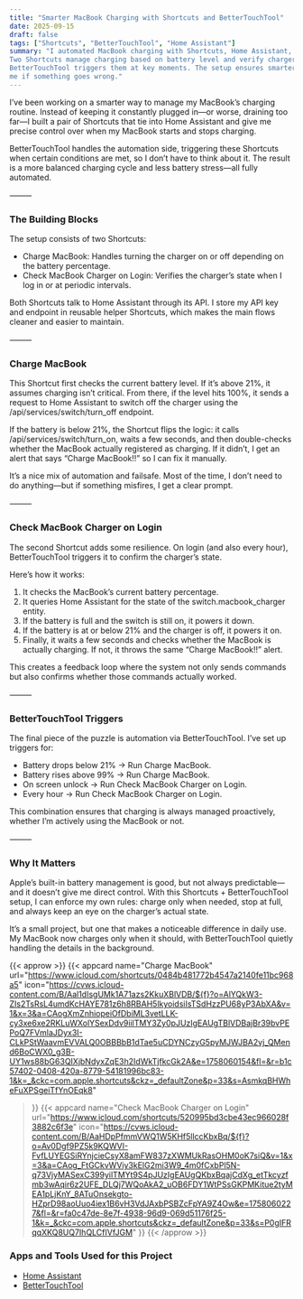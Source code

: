 ```yaml
---
title: "Smarter MacBook Charging with Shortcuts and BetterTouchTool"
date: 2025-09-15
draft: false
tags: ["Shortcuts", "BetterTouchTool", "Home Assistant"]
summary: "I automated MacBook charging with Shortcuts, Home Assistant, and BetterTouchTool. 
Two Shortcuts manage charging based on battery level and verify charger state, while 
BetterTouchTool triggers them at key moments. The setup ensures smarter charging and alerts 
me if something goes wrong."
---
```


I’ve been working on a smarter way to manage my MacBook’s charging routine. Instead of 
keeping it constantly plugged in—or worse, draining too far—I built a pair of Shortcuts that 
tie into Home Assistant and give me precise control over when my MacBook starts and stops 
charging.

BetterTouchTool handles the automation side, triggering these Shortcuts when certain 
conditions are met, so I don’t have to think about it. The result is a more balanced charging 
cycle and less battery stress—all fully automated.

⸻

### The Building Blocks

The setup consists of two Shortcuts:

- Charge MacBook: Handles turning the charger on or off depending on the battery percentage.
- Check MacBook Charger on Login: Verifies the charger’s state when I log in or at periodic 
intervals.

Both Shortcuts talk to Home Assistant through its API. I store my API key and endpoint in 
reusable helper Shortcuts, which makes the main flows cleaner and easier to maintain.

⸻

### Charge MacBook

This Shortcut first checks the current battery level. If it’s above 21%, it assumes charging 
isn’t critical. From there, if the level hits 100%, it sends a request to Home Assistant to 
switch off the charger using the /api/services/switch/turn_off endpoint.

If the battery is below 21%, the Shortcut flips the logic: it calls /api/services/switch/turn_on, 
waits a few seconds, and then double-checks whether the MacBook actually registered as charging. If 
it didn’t, I get an alert that says “Charge MacBook!!” so I can fix it manually.

It’s a nice mix of automation and failsafe. Most of the time, I don’t need to do anything—but 
if something misfires, I get a clear prompt.

⸻

### Check MacBook Charger on Login

The second Shortcut adds some resilience. On login (and also every hour), BetterTouchTool 
triggers it to confirm the charger’s state.

Here’s how it works:

1.	It checks the MacBook’s current battery percentage.
2.	It queries Home Assistant for the state of the switch.macbook_charger entity.
3.	If the battery is full and the switch is still on, it powers it down.
4.	If the battery is at or below 21% and the charger is off, it powers it on.
5.	Finally, it waits a few seconds and checks whether the MacBook is actually 
	charging. If not, it throws the same “Charge MacBook!!” alert.

This creates a feedback loop where the system not only sends commands but also confirms 
whether those commands actually worked.

⸻

### BetterTouchTool Triggers

The final piece of the puzzle is automation via BetterTouchTool. I’ve set up triggers for:

- Battery drops below 21% → Run Charge MacBook.
- Battery rises above 99% → Run Charge MacBook.
- On screen unlock → Run Check MacBook Charger on Login.
- Every hour → Run Check MacBook Charger on Login.

This combination ensures that charging is always managed proactively, whether I’m actively 
using the MacBook or not.

⸻

### Why It Matters

Apple’s built-in battery management is good, but not always predictable—and it doesn’t give 
me direct control. With this Shortcuts + BetterTouchTool setup, I can enforce my own rules: 
charge only when needed, stop at full, and always keep an eye on the charger’s actual state.

It’s a small project, but one that makes a noticeable difference in daily use. My MacBook 
now charges only when it should, with BetterTouchTool quietly handling the details in the 
background.

{{< approw >}}
{{< appcard 
  name="Charge MacBook"
  url="https://www.icloud.com/shortcuts/0484b481772b4547a2140fe11bc968a5"
  icon="https://cvws.icloud-content.com/B/Aal1dIsgUMk1A71azs2KkuXBlVDB/${f}?o=AlYQkW3-ZIs2TsRsL4umdKcHAYE781z6h8RBAH5lkyoidsiIsTSdHzzPU68yP3AbXA&v=1&x=3&a=CAogXmZnhiopeiOfDbiML3vetLLK-cy3xe6xe2RKLuWXolYSexDdv9iilTMY3Zy0pJUzIgEAUgTBlVDBajBr39bvPEPoQ7FVmlaJDyx3I-CLkPStWaavmEVVALQ0OBBBbB1dTae5uCDYNCzyG5pyMJWJBA2vj_QMend6BoCWX0_g3B-UY1ws88bG63QIXjbNdyxZqE3h2IdWkTjfkcGk2A&e=1758060154&fl=&r=b1c57402-0408-420a-8779-54181996bc83-1&k=_&ckc=com.apple.shortcuts&ckz=_defaultZone&p=33&s=AsmkqBHWheFuXPSgeiTfYnOEqk8"
>}}
{{< appcard 
  name="Check MacBook Charger on Login"
  url="https://www.icloud.com/shortcuts/520995bd3cbe43ec966028f3882c6f3e"
  icon="https://cvws.icloud-content.com/B/AaHDpPfmmVWQ1W5KHf5llccKbxBq/${f}?o=Av0Dgf9PZ5k9KQWVI-FvfLUYEGSiRYnjcieCsyX8amFW837zXWMUkRasOHM0oK7siQ&v=1&x=3&a=CAog_FtGCkvWViy3kElG2mi3W9_4m0fCxbPl5N-q73VjyMASexC399yilTMYt9S4pJUzIgEAUgQKbxBqajCdXg_etTkcyzfmb3wAqir6z2UFE_DLQj7WQoAkA2_uOB6FDY1WtPSsGKPMKitue2tyMEA1pLjKnY_8ATuOnsekgto-HZprD98aoUuo4iex1B6vH3VdJAxbPSBZcFpYA9Z4Ow&e=1758060227&fl=&r=fa0c47de-8e7f-4938-96d9-069d51176f25-1&k=_&ckc=com.apple.shortcuts&ckz=_defaultZone&p=33&s=P0gIFRqqXKQ8UQ7IhQLCfIVfJGM"
>}}
{{< /approw >}}

### Apps and Tools Used for this Project

- [Home Assistant](https://www.home-assistant.io/)
- [BetterTouchTool](https://folivora.ai/)
